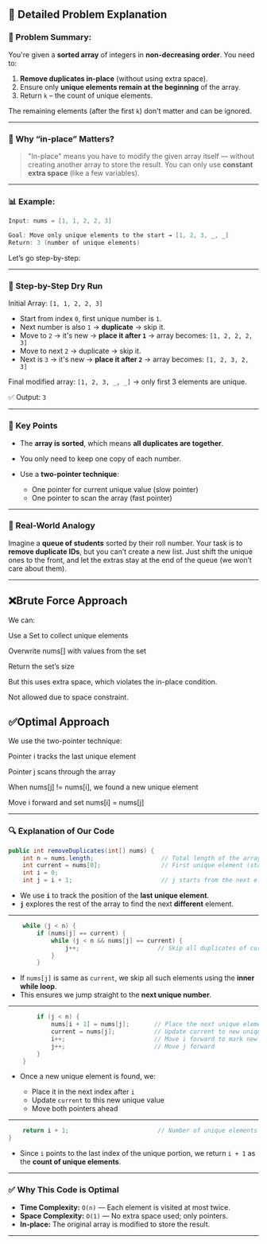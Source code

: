 
## 🧠 Detailed Problem Explanation

### 🧩 Problem Summary:

You're given a **sorted array** of integers in **non-decreasing order**. You need to:

1. **Remove duplicates in-place** (without using extra space).
2. Ensure only **unique elements remain at the beginning** of the array.
3. Return `k` – the count of unique elements.

The remaining elements (after the first `k`) don't matter and can be ignored.

---

### 📘 Why “in-place” Matters?

> "In-place" means you have to modify the given array itself — without creating another array to store the result. You can only use **constant extra space** (like a few variables).

---

### 📊 Example:

```java
Input: nums = [1, 1, 2, 2, 3]

Goal: Move only unique elements to the start → [1, 2, 3, _, _]
Return: 3 (number of unique elements)
```

Let’s go step-by-step:

---

### 🔁 Step-by-Step Dry Run

Initial Array:
`[1, 1, 2, 2, 3]`

* Start from index `0`, first unique number is `1`.
* Next number is also `1` → **duplicate** → skip it.
* Move to `2` → it's new → **place it after `1`** → array becomes:
  `[1, 2, 2, 2, 3]`
* Move to next `2` → duplicate → skip it.
* Next is `3` → it's new → **place it after `2`** → array becomes:
  `[1, 2, 3, 2, 3]`

Final modified array:
`[1, 2, 3, _, _]` → only first 3 elements are unique.

✅ Output: `3`

---

### 🧠 Key Points

* The **array is sorted**, which means **all duplicates are together**.
* You only need to keep one copy of each number.
* Use a **two-pointer technique**:

  * One pointer for current unique value (slow pointer)
  * One pointer to scan the array (fast pointer)

---

### 💼 Real-World Analogy

Imagine a **queue of students** sorted by their roll number. Your task is to **remove duplicate IDs**, but you can’t create a new list. Just shift the unique ones to the front, and let the extras stay at the end of the queue (we won’t care about them).

---
## ❌Brute Force Approach
We can:

Use a Set to collect unique elements

Overwrite nums[] with values from the set

Return the set’s size

But this uses extra space, which violates the in-place condition.

Not allowed due to space constraint.
## ✅Optimal Approach

We use the two-pointer technique:

Pointer i tracks the last unique element

Pointer j scans through the array

When nums[j] != nums[i], we found a new unique element

Move i forward and set nums[i] = nums[j]


---

### 🔍 Explanation of Our Code

```java
public int removeDuplicates(int[] nums) {
    int n = nums.length;                   // Total length of the array
    int current = nums[0];                 // First unique element (starting point)
    int i = 0;                             
    int j = i + 1;                         // j starts from the next element
```

* We use **`i`** to track the position of the **last unique element**.
* **`j`** explores the rest of the array to find the next **different** element.

---

```java
    while (j < n) {
        if (nums[j] == current) {
            while (j < n && nums[j] == current) {
                j++;                      // Skip all duplicates of current
            }
        }
```

* If `nums[j]` is same as `current`, we skip all such elements using the **inner while loop**.
* This ensures we jump straight to the **next unique number**.

---

```java
        if (j < n) {
            nums[i + 1] = nums[j];       // Place the next unique element right after i
            current = nums[j];           // Update current to new unique
            i++;                         // Move i forward to mark new end of unique part
            j++;                         // Move j forward
        }
    }
```

* Once a new unique element is found, we:

  * Place it in the next index after `i`
  * Update `current` to this new unique value
  * Move both pointers ahead

---

```java
    return i + 1;                         // Number of unique elements
}
```

* Since `i` points to the last index of the unique portion, we return `i + 1` as the **count of unique elements**.

---

### ✅ Why This Code is Optimal

* **Time Complexity:** `O(n)` — Each element is visited at most twice.
* **Space Complexity:** `O(1)` — No extra space used; only pointers.
* **In-place:** The original array is modified to store the result.

---


